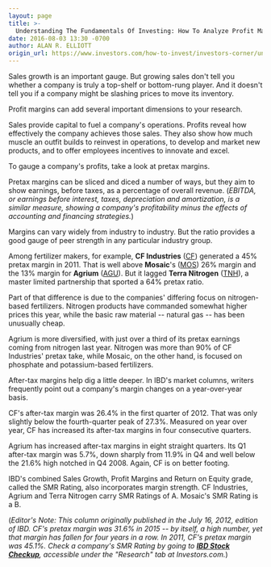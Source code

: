 ```yaml
---
layout: page
title: >-
  Understanding The Fundamentals Of Investing: How To Analyze Profit Margins
date: 2016-08-03 13:30 -0700
author: ALAN R. ELLIOTT
origin_url: https://www.investors.com/how-to-invest/investors-corner/understanding-the-fundamentals-of-investing-how-to-analyze-profit-margins/
---
```


Sales growth is an important gauge. But growing sales don't tell you whether a company is truly a top-shelf or bottom-rung player. And it doesn't tell you if a company might be slashing prices to move its inventory.

Profit margins can add several important dimensions to your research.

Sales provide capital to fuel a company's operations. Profits reveal how effectively the company achieves those sales. They also show how much muscle an outfit builds to reinvest in operations, to develop and market new products, and to offer employees incentives to innovate and excel.

To gauge a company's profits, take a look at pretax margins.

Pretax margins can be sliced and diced a number of ways, but they aim to show earnings, before taxes, as a percentage of overall revenue. (_EBITDA, or earnings before interest, taxes, depreciation and amortization, is a similar measure, showing a company's profitability minus the effects of accounting and financing strategies._)

Margins can vary widely from industry to industry. But the ratio provides a good gauge of peer strength in any particular industry group.

Among fertilizer makers, for example, **CF Industries** ([CF](https://research.investors.com/quote.aspx?symbol=CF)) generated a 45% pretax margin in 2011. That is well above **Mosaic**'s ([MOS](https://research.investors.com/quote.aspx?symbol=MOS)) 26% margin and the 13% margin for **Agrium** ([AGU](https://research.investors.com/quote.aspx?symbol=AGU)). But it lagged **Terra Nitrogen** ([TNH](https://research.investors.com/quote.aspx?symbol=TNH)), a master limited partnership that sported a 64% pretax ratio.

Part of that difference is due to the companies' differing focus on nitrogen-based fertilizers. Nitrogen products have commanded somewhat higher prices this year, while the basic raw material -- natural gas -- has been unusually cheap.

Agrium is more diversified, with just over a third of its pretax earnings coming from nitrogen last year. Nitrogen was more than 90% of CF Industries' pretax take, while Mosaic, on the other hand, is focused on phosphate and potassium-based fertilizers.

After-tax margins help dig a little deeper. In IBD's market columns, writers frequently point out a company's margin changes on a year-over-year basis.

CF's after-tax margin was 26.4% in the first quarter of 2012. That was only slightly below the fourth-quarter peak of 27.3%. Measured on year over year, CF has increased its after-tax margins in four consecutive quarters.

Agrium has increased after-tax margins in eight straight quarters. Its Q1 after-tax margin was 5.7%, down sharply from 11.9% in Q4 and well below the 21.6% high notched in Q4 2008. Again, CF is on better footing.

IBD's combined Sales Growth, Profit Margins and Return on Equity grade, called the SMR Rating, also incorporates margin strength. CF Industries, Agrium and Terra Nitrogen carry SMR Ratings of A. Mosaic's SMR Rating is a B.

(_Editor's Note: This column originally published in the July 16, 2012, edition of IBD. CF's pretax margin was 31.6% in 2015 -- by itself, a high number, yet that margin has fallen for four years in a row. In 2011, CF's pretax margin was 45.1%. Check a company's SMR Rating by going to **[IBD Stock Checkup](http://research.investors.com/stock-checkup/)**, accessible under the "Research" tab at Investors.com._)
